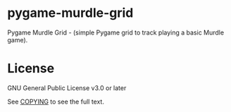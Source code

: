 # pygame-murdle-grid
Pygame Murdle Grid - (simple Pygame grid to track playing a basic Murdle game).



# License
GNU General Public License v3.0 or later

See [COPYING](COPYING) to see the full text.
